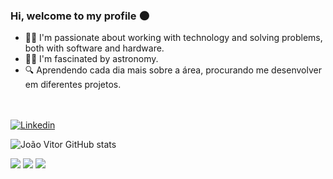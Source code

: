 ### Hi, welcome to my profile 🌑
- 🧑‍💻 I'm passionate about working with technology and solving problems, both with software and hardware.
- 👨‍🚀 I'm fascinated by astronomy.
- 🔍 Aprendendo cada dia mais sobre a área, procurando me desenvolver em diferentes projetos.<br><br><br>


[![Linkedin](https://img.shields.io/badge/LinkedIn-0077B5?style=for-the-badge&logo=linkedin&logoColor=white)](https://www.linkedin.com/in/jo%C3%A3o-vitor-bastos-borges-b1b383257/)


![João Vitor GitHub stats](https://github-readme-stats.vercel.app/api?username=jvbrs&show_icons=true&theme=radical)


![](http://github-profile-summary-cards.vercel.app/api/cards/most-commit-language?username=jvbrs&theme=github_dark)
![](http://github-profile-summary-cards.vercel.app/api/cards/repos-per-language?username=jvbrs&theme=github_dark)
![](https://github-readme-stats.vercel.app/api/top-langs/?username=jvbrs&theme=blue-green)

</div><br>

